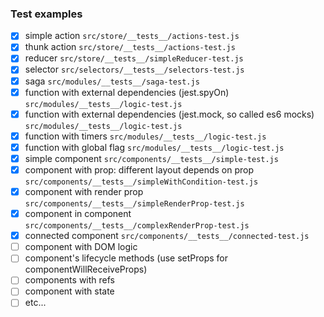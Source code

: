 ### Test examples
- [x] simple action `src/store/__tests__/actions-test.js`
- [x] thunk action `src/store/__tests__/actions-test.js`
- [x] reducer `src/store/__tests__/simpleReducer-test.js`
- [x] selector `src/selectors/__tests__/selectors-test.js`
- [x] saga `src/modules/__tests__/saga-test.js`
- [x] function with external dependencies (jest.spyOn) `src/modules/__tests__/logic-test.js`
- [x] function with external dependencies (jest.mock, so called es6 mocks) `src/modules/__tests__/logic-test.js`
- [x] function with timers `src/modules/__tests__/logic-test.js`
- [x] function with global flag `src/modules/__tests__/logic-test.js`
- [x] simple component `src/components/__tests__/simple-test.js`
- [x] component with prop: different layout depends on prop `src/components/__tests__/simpleWithCondition-test.js`
- [x] component with render prop `src/components/__tests__/simpleRenderProp-test.js`
- [x] component in component `src/components/__tests__/complexRenderProp-test.js`
- [x] connected component `src/components/__tests__/connected-test.js`
- [ ] component with DOM logic
- [ ] component's lifecycle methods (use setProps for componentWillReceiveProps)
- [ ] components with refs
- [ ] component with state
- [ ] etc...
